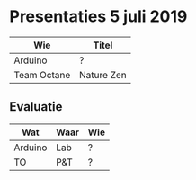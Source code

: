 # Presentaties 5 juli 2019

Wie           | Titel
--------------|--------
Arduino       |?
Team Octane   |Nature Zen

## Evaluatie

Wat       |Waar      |Wie
----------|----------|-----
Arduino   |Lab       |?
TO        |P&T       |?
